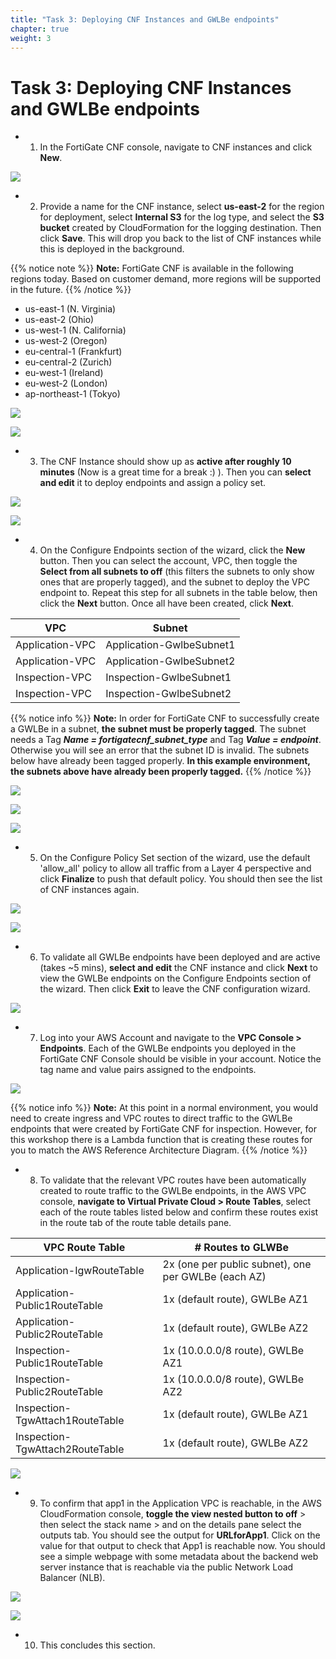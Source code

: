 ```yaml
---
title: "Task 3: Deploying CNF Instances and GWLBe endpoints"
chapter: true
weight: 3
---
```



# Task 3: Deploying CNF Instances and GWLBe endpoints

- 1.  In the FortiGate CNF console, navigate to CNF instances and click **New**.

![](../images/image-t3-1.png)

- 2.  Provide a name for the CNF instance, select **us-east-2** for the region for deployment, select **Internal S3** for the log type, and select the **S3 bucket** created by CloudFormation for the logging destination. Then click **Save**. This will drop you back to the list of CNF instances while this is deployed in the background.

{{% notice note %}}
**Note:** FortiGate CNF is available in the following regions today. Based on customer demand, more regions will be supported in the future.
{{% /notice %}}

  * us-east-1 (N. Virginia)
  * us-east-2 (Ohio)
  * us-west-1 (N. California)
  * us-west-2 (Oregon)
  * eu-central-1 (Frankfurt)
  * eu-central-2 (Zurich)
  * eu-west-1 (Ireland)
  * eu-west-2 (London)
  * ap-northeast-1 (Tokyo)

![](../images/image-t3-2.png)

![](../images/image-t3-3.png)

- 3.  The CNF Instance should show up as **active after roughly 10 minutes** (Now is a great time for a break :) ). Then you can **select and edit** it to deploy endpoints and assign a policy set.

![](../images/image-t3-4.png)

![](../images/image-t3-5.png)

- 4.  On the Configure Endpoints section of the wizard, click the **New** button. Then you can select the account, VPC, then toggle the **Select from all subnets to off** (this filters the subnets to only show ones that are properly tagged), and the subnet to deploy the VPC endpoint to. Repeat this step for all subnets in the table below, then click the **Next** button. Once all have been created, click **Next**.

VPC | Subnet
---|---
Application-VPC | Application-GwlbeSubnet1
Application-VPC | Application-GwlbeSubnet2
Inspection-VPC | Inspection-GwlbeSubnet1
Inspection-VPC | Inspection-GwlbeSubnet2

{{% notice info %}}
**Note:** In order for FortiGate CNF to successfully create a GWLBe in a subnet, **the subnet must be properly tagged**. The subnet needs a Tag ***Name = fortigatecnf_subnet_type*** and Tag ***Value = endpoint***. Otherwise you will see an error that the subnet ID is invalid. The subnets below have already been tagged properly. **In this example environment, the subnets above have already been properly tagged.**
{{% /notice %}}

![](../images/image-t3-6.png)

![](../images/image-t3-7.png)

![](../images/image-t3-8.png)

- 5.  On the Configure Policy Set section of the wizard, use the default 'allow_all' policy to allow all traffic from a Layer 4 perspective and click **Finalize** to push that default policy. You should then see the list of CNF instances again.

![](../images/image-t3-9.png)

![](../images/image-t3-10.png)

- 6.  To validate all GWLBe endpoints have been deployed and are active (takes ~5 mins), **select and edit** the CNF instance and click **Next** to view the GWLBe endpoints on the Configure Endpoints section of the wizard. Then click **Exit** to leave the CNF configuration wizard.

![](../images/image-t3-11.png)

- 7.  Log into your AWS Account and navigate to the **VPC Console > Endpoints**. Each of the GWLBe endpoints you deployed in the FortiGate CNF Console should be visible in your account. Notice the tag name and value pairs assigned to the endpoints.

![](../images/image-t3-12.png)

{{% notice info %}}
**Note:** At this point in a normal environment, you would need to create ingress and VPC routes to direct traffic to the GWLBe endpoints that were created by FortiGate CNF for inspection. However, for this workshop there is a Lambda function that is creating these routes for you to match the AWS Reference Architecture Diagram.
{{% /notice %}}

- 8.  To validate that the relevant VPC routes have been automatically created to route traffic to the GWLBe endpoints, in the AWS VPC console, **navigate to Virtual Private Cloud > Route Tables**, select each of the route tables listed below and confirm these routes exist in the route tab of the route table details pane.

VPC Route Table | # Routes to GLWBe
---|---
Application-IgwRouteTable | 2x (one per public subnet), one per GWLBe (each AZ)
Application-Public1RouteTable | 1x (default route), GWLBe AZ1
Application-Public2RouteTable | 1x (default route), GWLBe AZ2
Inspection-Public1RouteTable | 1x (10.0.0.0/8 route), GWLBe AZ1
Inspection-Public2RouteTable | 1x (10.0.0.0/8 route), GWLBe AZ2
Inspection-TgwAttach1RouteTable | 1x (default route), GWLBe AZ1
Inspection-TgwAttach2RouteTable | 1x (default route), GWLBe AZ2

![](../images/image-t3-13.png)

- 9.  To confirm that app1 in the Application VPC is reachable, in the AWS CloudFormation console, **toggle the view nested button to off** > then select the stack name > and on the details pane select the outputs tab. You should see the output for **URLforApp1**. Click on the value for that output to check that App1 is reachable now. You should see a simple webpage with some metadata about the backend web server instance that is reachable via the public Network Load Balancer (NLB).

![](../images/image-t3-14.png)

![](../images/image-t3-15.png)

- 10.  This concludes this section.

